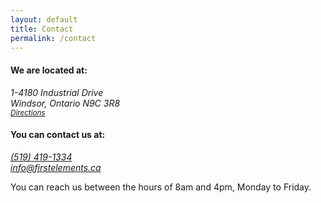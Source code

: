 ```yaml
---
layout: default
title: Contact
permalink: /contact
---
```


<div class="floated-block">
  <div class="left-block">
    <h4>We are located at:</h4>
    <address>
      1-4180 Industrial Drive<br />
      Windsor, Ontario N9C 3R8<br />
      <small>
        <a href="https://www.google.com/maps/dir//First+Elements+Inc.,+1-4180+Industrial+Dr,+Windsor,+ON+N9C+3R8/@42.2770961,-83.056597,15z/data=!4m9!4m8!1m0!1m5!1m1!1s0x883b2dc21e742e6f:0xa7937b3c76194127!2m2!1d-83.056597!2d42.2770961!3e0">Directions</a>
      </small>
    </address>
  </div>
  <div class="right-block">
    <h4>You can contact us at:</h4>
    <address>
      <a href="tel:15194191334">(519) 419-1334</a><br />
      <a href="mailto:info@firstelements.ca">info@firstelements.ca</a>
    </address>
  </div>
</div>

<p>You can reach us between the hours of 8am and 4pm, Monday to Friday.</p>

<div id="map"></div>

<script type="text/javascript" src="https://maps.googleapis.com/maps/api/js?key=AIzaSyBIZgK2ZYIzq7Pp5C5YGqQt2f0_XNlDMok"></script>
<script src="/assets/js/map.js"></script>